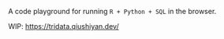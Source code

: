 A code playground for running `R + Python + SQL` in the browser. 

WIP: https://tridata.qiushiyan.dev/
